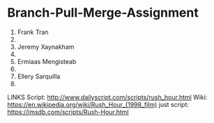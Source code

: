 # Branch-Pull-Merge-Assignment

1. Frank Tran
2. 
3. Jeremy Xaynakham
4. 
5. Ermiaas Mengisteab
6. 
7. Ellery Sarquilla
8. 



LINKS 
Script: http://www.dailyscript.com/scripts/rush_hour.html
Wiki: https://en.wikipedia.org/wiki/Rush_Hour_(1998_film)
just script: https://imsdb.com/scripts/Rush-Hour.html



